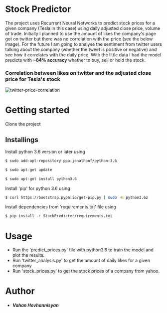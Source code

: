 # Stock Predictor
The project uses Recurrent Neural Networks to predict stock prices for a given company (Tesla in this case) using daily adjusted close price, volume of trade. Initially I planned to use the amount of likes the company's page got on twitter but there was no correlation with the price (see the below image). For the future I am going to analyse the sentiment from twitter users talking about the company (whether the tweet is positive or negative) and see how it correlates with the daily price. 
With the little data I had the model predicts with **~84% accuracy** whether to buy, sell or hold the stock.

### Correlation between likes on twitter and the adjusted close price for Tesla's stock

![twitter-price-correlation](https://user-images.githubusercontent.com/37872230/56995277-5e2f0000-6bb2-11e9-8695-d18d96ac0ce2.png)

# Getting started
Clone the project
## Installings
Install python 3.6 version or later using
```sh
$ sudo add-apt-repository ppa:jonathonf/python-3.6
```
```sh
$ sudo apt-get update
```
```sh
$ sudo apt-get install python3.6
```
 
Install 'pip' for python 3.6 using
```sh
$ curl https://bootstrap.pypa.io/get-pip.py | sudo -H python3.6z
```
Install dependencies from 'requirements.txt' file using 
```sh
$ pip install -r StockPredicter/requirements.txt
```


# Usage
- Run the 'predict_prices.py' file with python3.6 to train the model and plot the results. 
- Run 'twitter_analysis.py' to get the amount of daily likes for a given company
- Run 'stock_prices.py' to get the stock prices of a company from yahoo.

# Author
- ##### Vahan Hovhannisyan

